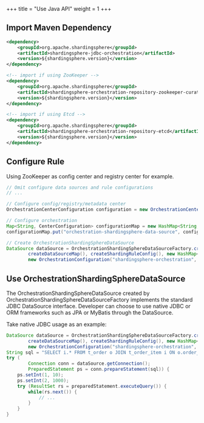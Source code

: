 +++
title = "Use Java API"
weight = 1
+++

## Import Maven Dependency

```xml
<dependency>
    <groupId>org.apache.shardingsphere</groupId>
    <artifactId>shardingsphere-jdbc-orchestration</artifactId>
    <version>${shardingsphere.version}</version>
</dependency>

<!-- import if using ZooKeeper -->
<dependency>
    <groupId>org.apache.shardingsphere</groupId>
    <artifactId>shardingsphere-orchestration-repository-zookeeper-curator</artifactId>
    <version>${shardingsphere.version}</version>
</dependency>

<!-- import if using Etcd -->
<dependency>
    <groupId>org.apache.shardingsphere</groupId>
    <artifactId>shardingsphere-orchestration-repository-etcd</artifactId>
    <version>${shardingsphere.version}</version>
</dependency>
```

## Configure Rule

Using ZooKeeper as config center and registry center for example.

```java
// Omit configure data sources and rule configurations
// ...

// Configure config/registry/metadata center
OrchestrationCenterConfiguration configuration = new OrchestrationCenterConfiguration("Zookeeper", "localhost:2181", new Properties());

// Configure orchestration
Map<String, CenterConfiguration> configurationMap = new HashMap<String, CenterConfiguration>();
configurationMap.put("orchestration-shardingsphere-data-source", configuration);

// Create OrchestrationShardingSphereDataSource
DataSource dataSource = OrchestrationShardingSphereDataSourceFactory.createDataSource(
        createDataSourceMap(), createShardingRuleConfig(), new HashMap<String, Object>(), new Properties(),
        new OrchestrationConfiguration("shardingsphere-orchestration", configurationMap, true));
```

## Use OrchestrationShardingSphereDataSource

The OrchestrationShardingSphereDataSource created by OrchestrationShardingSphereDataSourceFactory implements the standard JDBC DataSource interface.
Developer can choose to use native JDBC or ORM frameworks such as JPA or MyBatis through the DataSource.

Take native JDBC usage as an example:

```java
DataSource dataSource = OrchestrationShardingSphereDataSourceFactory.createDataSource(
        createDataSourceMap(), createShardingRuleConfig(), new HashMap<String, Object>(), new Properties(), 
        new OrchestrationConfiguration("shardingsphere-orchestration", configurationMap, true));
String sql = "SELECT i.* FROM t_order o JOIN t_order_item i ON o.order_id=i.order_id WHERE o.user_id=? AND o.order_id=?";
try (
        Connection conn = dataSource.getConnection();
        PreparedStatement ps = conn.prepareStatement(sql)) {
    ps.setInt(1, 10);
    ps.setInt(2, 1000);
    try (ResultSet rs = preparedStatement.executeQuery()) {
        while(rs.next()) {
            // ...
        }
    }
}
```
